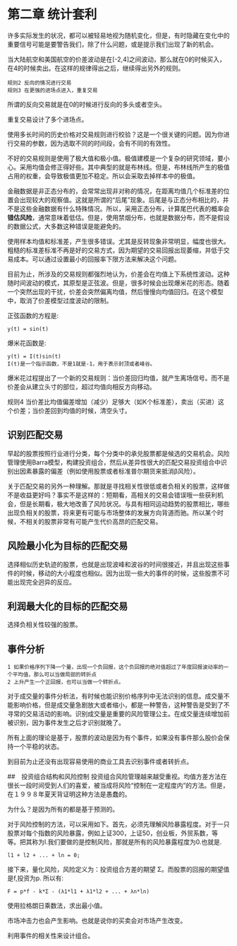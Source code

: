 # 第二章 统计套利
许多实际发生的状况，都可以被轻易地视为随机变化，但是，有时隐藏在变化中的重要信号可能是要警告我们，除了什么问题，或是提示我们出现了新的机会。

当大陆航空和美国航空的价差波动是在[-2,4]之间波动，那么就在0的时候买入，在4的时候卖出。在这样的规律得出之后，继续得出另外的规则。

	规则2 反向的情况进行交易
	规则3 在更强的进场点进入，重复交易
	
所谓的反向交易就是在0的时候进行反向的多头或者空头。

重复交易设计了多个进场点。

使用多长时间的历史价格对交易规则进行校验？这是一个很关键的问题。因为你进行交易的参数，因为选取不同的时间段，会有不同的有效性。

不好的交易规则是使用了极大值和极小值。极值建模是一个复杂的研究领域，要小心。采用均值会修正得好些。其中典型的就是布林线。但是，布林线所产生的极值占用的权重，会导致极值更加不稳定。所以会采取去掉样本中的极值。

金融数据是非正态分布的，会常常出现非对称的情况，在距离均值几个标准差的位置会出现较大的观察值。这就是所谓的“后尾”现象。后尾是与正态分布相比的，并不是这些金融数据有什么特殊情况。所以，采用正态分布，计算尾巴代表的概率会**错估风险**，通常意味着低估。但是，使用禁烟分布，也就是数据分布，而不是假设的数据公式，大多数这种错误是能避免的。

使用样本均值和标准差，产生很多错误。尤其是反转现象非常明显，幅度也很大。粗糙的标准差标准不再是好的交易方式，因为期望的交易回报出现萎缩，并低于交易成本。可以通过设置最小的回报率下限方法来解决这个问题。

目前为止，所涉及的交易规则都强烈地认为，价差会在均值上下系统性波动。这种随时间波动的模式，其原型是正弦波。但是，很多时候会出现爆米花的形态。随着一个突然出现的干扰，价差会突然偏离均值，然后慢慢向均值回归。在这个模型中，取消了价差模型过度波动的限制。

正弦函数的方程是:

	y(t) = sin(t)
	
爆米花函数是:

	y(t) = I(t)sin(t)
	I(t)是一个指示函数，不是1就是-1，用于表示封顶或者峰谷。
	
爆米花过程提出了一个新的交易规则：当价差回归均值，就产生离场信号。而不是价差会从建立头寸的部位，超过均值向相反方向移动。

规则4 当价差比均值偏差增加（减少）足够大（如K个标准差），卖出（买进）这个价差；当价差回到均值的时候，清空头寸。

## 识别匹配交易

早起的股票按照行业进行分类，每个分类中的承兑股票都是候选的交易机会。风险管理使用Barra模型，构建投资组合，然后从差异性很大的匹配交易投资组合中识别出因素暴露的偏差（例如使用股票或者标准普尔期货来抵消β风险）。

关于匹配交易的另外一种理解。那就是寻找相关性很低或者负相关的股票，这样做不是收益更好吗？事实不是这样的：短期看，高相关的交易会错误哦一些获利机会，但是长期看，极大地改善了风险状况。与具有相同运动趋势的股票相比，哪些出现负相关的股票，将来更有可能与市场整体的发展方向背道而驰。所以某个时候，不相关的股票非常有可能产生代价高昂的匹配交易。

## 风险最小化为目标的匹配交易
选择相似历史轨迹的股票，也就是出现波峰和波谷的时间很接近，并且出现这些事件的时候，移动的大小程度也相似。因为出现一些大的事件的时候，这些股票不可能出现完全迥异的反应。

## 利润最大化的目标的匹配交易
选择负相关性较强的股票。

## 事件分析

	1 如果价格序列下降一个量，出现一个负回报，这个负回报的绝对值超过了年度回报波动率的一个平均值，那么可以当做局部的转折点
	2 上升产生一个正回报，也可以当做一个转折点。
	
对于成交量的事件分析法，有时候也能识别价格序列中无法识别的信息。成交量不能影响价格，但是成交量急剧放大或者缩小，都是一种警告，这种警告是受到了不寻常的交易活动的影响。识别成交量是重要的风险管理公主。在成交量连续增加前被识别，因为事件发生之后才识别就晚了。

所有上面的理论是基于，股票的波动是因为有个事件，如果没有事件那么股价会保持一个平稳的状态。

到目前为止还没有出现容易使用的商业工具去识别事件或者转折点。

##　投资组合结构和风险控制
投资组合风险管理越来越受重视。均值方差方法在很长一段时间受到人们的喜爱，被当成将风险“控制在一定程度内”的方法。但是，在１９９８年夏天背证明这种方法是愚蠢的。

为什么？是因为所有的都是基于预测的。

对于风险控制的方法，可以采用如下。首先，必须先理解风险暴露程度。对于一只股票对每个指数的风险暴露，例如上证300，上证50，创业板，外贸系数，等等。把其称为l.我们要做的是控制风险，那就是所有的风险暴露程度为0.也就是.

	l1 + l2 + ... + ln = 0;
	
接下来，量化风险，风险定义为：投资组合方差的期望 Σ。而股票的回报的期望值是f,投资为p.
所以有:

	F = p*f - k*Σ - (λ1*l1 + λ1*l2 + ... + λn*ln)
	
使用拉格朗日乘数法，求出最小值。

市场冲击力也会产生影响。也就是说你的买卖会对市场产生改变。

利用事件的相关性来设计组合。


